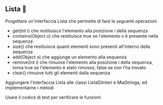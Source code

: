 ## Lista 🛴 

Progettare un'interfaccia Lista che permette di fare le seguenti operazioni
* get(int i) che restituisce l'elemento alla posizione i della sequenza
* contains(Object o) che restituisce true se l'elemento o è presente nella sequenza
* size() che restituisce quanti elementi sono presenti all'interno della sequenza
* add(Object o) che aggiunge un elemento alla sequenza
* remove(int i) che rimuove l'elemento alla posizione i della sequenza, torna true se l'elemento è stato rimosso, false se non l'ha trovato
* clear() rimuove tutti gli elementi dalla sequenza

Aggiungere l'interfaccia Lista alle classi ListaDiInteri e MiaStringa, ed implementarne i metodi

Usare il codice di test per verificare le funzioni